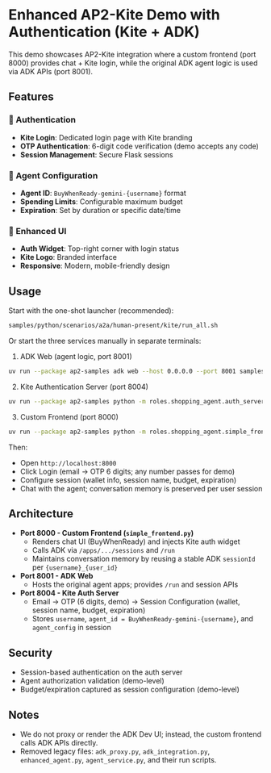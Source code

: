 # Enhanced AP2-Kite Demo with Authentication (Kite + ADK)

This demo showcases AP2-Kite integration where a custom frontend (port 8000) provides chat + Kite login, while the original ADK agent logic is used via ADK APIs (port 8001).

## Features

### 🔐 Authentication
- **Kite Login**: Dedicated login page with Kite branding
- **OTP Authentication**: 6-digit code verification (demo accepts any code)
- **Session Management**: Secure Flask sessions

### 🤖 Agent Configuration
- **Agent ID**: `BuyWhenReady-gemini-{username}` format
- **Spending Limits**: Configurable maximum budget
- **Expiration**: Set by duration or specific date/time

### 🎨 Enhanced UI
- **Auth Widget**: Top-right corner with login status
- **Kite Logo**: Branded interface
- **Responsive**: Modern, mobile-friendly design

## Usage

Start with the one-shot launcher (recommended):

```bash
samples/python/scenarios/a2a/human-present/kite/run_all.sh
```

Or start the three services manually in separate terminals:

1) ADK Web (agent logic, port 8001)

```bash
uv run --package ap2-samples adk web --host 0.0.0.0 --port 8001 samples/python/src/roles
```

2) Kite Authentication Server (port 8004)

```bash
uv run --package ap2-samples python -m roles.shopping_agent.auth_server
```

3) Custom Frontend (port 8000)

```bash
uv run --package ap2-samples python -m roles.shopping_agent.simple_frontend
```

Then:
- Open `http://localhost:8000`
- Click Login (email → OTP 6 digits; any number passes for demo)
- Configure session (wallet info, session name, budget, expiration)
- Chat with the agent; conversation memory is preserved per user session

## Architecture

- **Port 8000 - Custom Frontend (`simple_frontend.py`)**
  - Renders chat UI (BuyWhenReady) and injects Kite auth widget
  - Calls ADK via `/apps/.../sessions` and `/run`
  - Maintains conversation memory by reusing a stable ADK `sessionId` per `{username}_{user_id}`
- **Port 8001 - ADK Web**
  - Hosts the original agent apps; provides `/run` and session APIs
- **Port 8004 - Kite Auth Server**
  - Email → OTP (6 digits, demo) → Session Configuration (wallet, session name, budget, expiration)
  - Stores `username`, `agent_id = BuyWhenReady-gemini-{username}`, and `agent_config` in session

## Security

- Session-based authentication on the auth server
- Agent authorization validation (demo-level)
- Budget/expiration captured as session configuration (demo-level)

## Notes

- We do not proxy or render the ADK Dev UI; instead, the custom frontend calls ADK APIs directly.
- Removed legacy files: `adk_proxy.py`, `adk_integration.py`, `enhanced_agent.py`, `agent_service.py`, and their run scripts.
